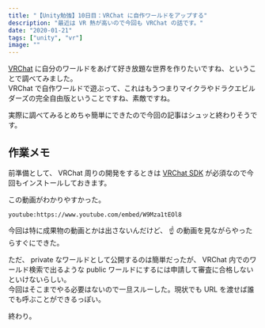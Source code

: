```yaml
---
title: "【Unity勉強】10日目：VRChat に自作ワールドをアップする"
description: "最近は VR 熱が高いので今回も VRChat の話です。"
date: "2020-01-21"
tags: ["unity", "vr"]
image: ""
---
```


[VRChat](https://www.vrchat.com/) に自分のワールドをあげて好き放題な世界を作りたいですね、ということで調べてみました。  
VRChat で自作ワールドで遊ぶって、これはもうつまりマイクラやドラクエビルダーズの完全自由版ということですね、素敵ですね。

実際に調べてみるとめちゃ簡単にできたので今回の記事はシュッと終わりそうです。

## 作業メモ

前準備として、 VRChat 周りの開発をするときは [VRChat SDK](https://docs.vrchat.com/docs/setting-up-the-sdk) が必須なので今回もインストールしておきます。

この動画がわかりやすかった。

`youtube:https://www.youtube.com/embed/W9Mza1tEOl8`

今回は特に成果物の動画とかは出さないんだけど、 :point_up: の動画を見ながらやったらすぐにできた。

ただ、 private なワールドとして公開するのは簡単だったが、 VRChat 内でのワールド検索で出るような public ワールドにするには申請して審査に合格しないといけないらしい。  
今回はそこまでやる必要はないので一旦スルーした。現状でも URL を渡せば誰でも呼ぶことができるっぽい。

終わり。

